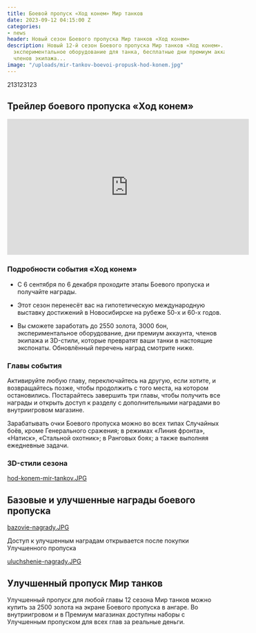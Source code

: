 ```yaml
---
title: Боевой пропуск «Ход конем» Мир танков
date: 2023-09-12 04:15:00 Z
categories:
- news
header: Новый сезон Боевого пропуска Мир танков «Ход конем»
description: Новый 12-й сезон Боевого пропуска Мир танков «Ход конем». Заработайте
  экспериментальное оборудование для танка, бесплатные дни премиум аккаунта, уникальных
  членов экипажа...
image: "/uploads/mir-tankov-boevoi-propusk-hod-konem.jpg"
---
```


213123123

## Трейлер боевого пропуска «Ход конем»

<iframe width="560" height="315" src="https://www.youtube.com/embed/Dec5A86zpac?si=e4DmxJr-fo6uiS0O" title="YouTube video player" frameborder="0" allow="accelerometer; autoplay; clipboard-write; encrypted-media; gyroscope; picture-in-picture; web-share" allowfullscreen></iframe>

### Подробности события «Ход конем»

* С 6 сентября по 6 декабря проходите этапы Боевого пропуска и получайте награды.

* Этот сезон перенесёт вас на гипотетическую международную выставку достижений в Новосибирске на рубеже 50-х и 60-х годов.

* Вы сможете заработать до 2550 золота, 3000 бон, экспериментальное оборудование, дни премиум аккаунта, членов экипажа и 3D-стили, которые превратят ваши танки в настоящие экспонаты. Обновлённый перечень наград смотрите ниже.

### Главы события

Активируйте любую главу, переключайтесь на другую, если хотите, и возвращайтесь позже, чтобы продолжить с того места, на котором остановились. Постарайтесь завершить три главы, чтобы получить все награды и открыть доступ к разделу с дополнительными наградами во внутриигровом магазине.

Зарабатывать очки Боевого пропуска можно во всех типах Случайных боёв, кроме Генерального сражения; в режимах «Линия фронта», «Натиск», «Стальной охотник»; в Ранговых боях; а также выполняя ежедневные задачи.

### 3D-стили сезона

[hod-konem-mir-tankov.JPG](/uploads/hod-konem-mir-tankov.JPG)

## Базовые и улучшенные награды боевого пропуска

[bazovie-nagrady.JPG](/uploads/bazovie-nagrady.JPG)

Доступ к улучшенным наградам открывается после покупки Улучшенного пропуска

[uluchshenie-nagrady.JPG](/uploads/uluchshenie-nagrady.JPG)

## Улучшенный пропуск Мир танков

Улучшенный пропуск для любой главы 12 сезона Мир танков можно купить за 2500 золота на экране Боевого пропуска в ангаре. Во внутриигровом и в Премиум магазинах доступны наборы с Улучшенным пропуском для всех глав за реальные деньги.